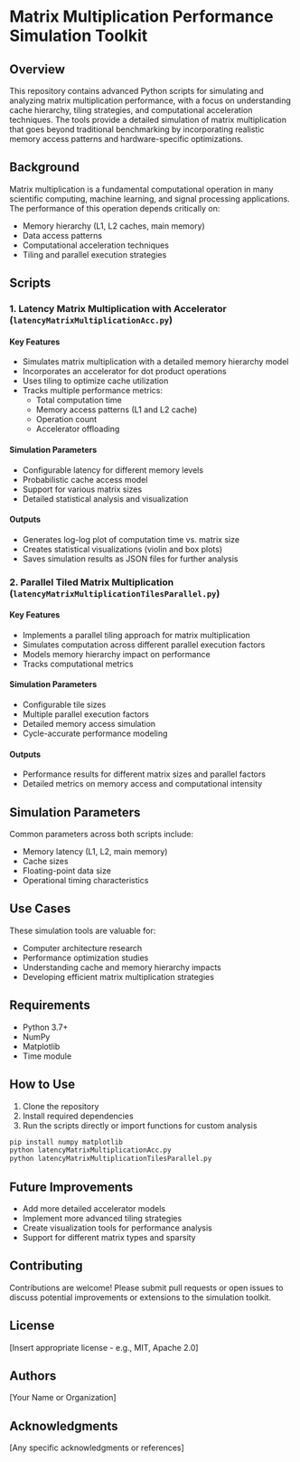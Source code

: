# Matrix Multiplication Performance Simulation Toolkit

## Overview

This repository contains advanced Python scripts for simulating and analyzing matrix multiplication performance, with a focus on understanding cache hierarchy, tiling strategies, and computational acceleration techniques. The tools provide a detailed simulation of matrix multiplication that goes beyond traditional benchmarking by incorporating realistic memory access patterns and hardware-specific optimizations.

## Background

Matrix multiplication is a fundamental computational operation in many scientific computing, machine learning, and signal processing applications. The performance of this operation depends critically on:
- Memory hierarchy (L1, L2 caches, main memory)
- Data access patterns
- Computational acceleration techniques
- Tiling and parallel execution strategies

## Scripts

### 1. Latency Matrix Multiplication with Accelerator (`latencyMatrixMultiplicationAcc.py`)

#### Key Features
- Simulates matrix multiplication with a detailed memory hierarchy model
- Incorporates an accelerator for dot product operations
- Uses tiling to optimize cache utilization
- Tracks multiple performance metrics:
  - Total computation time
  - Memory access patterns (L1 and L2 cache)
  - Operation count
  - Accelerator offloading

#### Simulation Parameters
- Configurable latency for different memory levels
- Probabilistic cache access model
- Support for various matrix sizes
- Detailed statistical analysis and visualization

#### Outputs
- Generates log-log plot of computation time vs. matrix size
- Creates statistical visualizations (violin and box plots)
- Saves simulation results as JSON files for further analysis

### 2. Parallel Tiled Matrix Multiplication (`latencyMatrixMultiplicationTilesParallel.py`)

#### Key Features
- Implements a parallel tiling approach for matrix multiplication
- Simulates computation across different parallel execution factors
- Models memory hierarchy impact on performance
- Tracks computational metrics

#### Simulation Parameters
- Configurable tile sizes
- Multiple parallel execution factors
- Detailed memory access simulation
- Cycle-accurate performance modeling

#### Outputs
- Performance results for different matrix sizes and parallel factors
- Detailed metrics on memory access and computational intensity

## Simulation Parameters

Common parameters across both scripts include:
- Memory latency (L1, L2, main memory)
- Cache sizes
- Floating-point data size
- Operational timing characteristics

## Use Cases

These simulation tools are valuable for:
- Computer architecture research
- Performance optimization studies
- Understanding cache and memory hierarchy impacts
- Developing efficient matrix multiplication strategies

## Requirements

- Python 3.7+
- NumPy
- Matplotlib
- Time module

## How to Use

1. Clone the repository
2. Install required dependencies
3. Run the scripts directly or import functions for custom analysis

```bash
pip install numpy matplotlib
python latencyMatrixMultiplicationAcc.py
python latencyMatrixMultiplicationTilesParallel.py
```

## Future Improvements

- Add more detailed accelerator models
- Implement more advanced tiling strategies
- Create visualization tools for performance analysis
- Support for different matrix types and sparsity

## Contributing

Contributions are welcome! Please submit pull requests or open issues to discuss potential improvements or extensions to the simulation toolkit.

## License

[Insert appropriate license - e.g., MIT, Apache 2.0]

## Authors

[Your Name or Organization]

## Acknowledgments

[Any specific acknowledgments or references]
